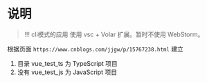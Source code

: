 # 说明

> !!! cli模式的应用 使用 vsc +  Volar 扩展。暂时不使用 WebStorm。

根据页面 `https://www.cnblogs.com/jjgw/p/15767238.html` 建立

1. 目录 vue_test_ts 为 TypeScript 项目
2. 没有 vue_test_js 为 JavaScript 项目